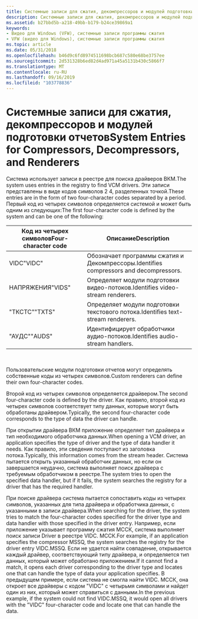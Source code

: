 ```yaml
---
title: Системные записи для сжатия, декомпрессоров и модулей подготовки отчетов
description: Системные записи для сжатия, декомпрессоров и модулей подготовки отчетов
ms.assetid: b27bbd5b-a218-49bb-b179-b24ce39869a1
keywords:
- Видео для Windows (VFW), системные записи программы сжатия
- VFW (видео для Windows), системные записи программы сжатия
ms.topic: article
ms.date: 05/31/2018
ms.openlocfilehash: b46d9c6fd8974511698bcb687c580e68be3757ee
ms.sourcegitcommit: 2d531328b6ed82d4ad971a45a5131b430c5866f7
ms.translationtype: MT
ms.contentlocale: ru-RU
ms.lasthandoff: 09/16/2019
ms.locfileid: "103778836"
---
```

# <a name="system-entries-for-compressors-decompressors-and-renderers"></a><span data-ttu-id="76bce-105">Системные записи для сжатия, декомпрессоров и модулей подготовки отчетов</span><span class="sxs-lookup"><span data-stu-id="76bce-105">System Entries for Compressors, Decompressors, and Renderers</span></span>

<span data-ttu-id="76bce-106">Система использует записи в реестре для поиска драйверов ВКМ.</span><span class="sxs-lookup"><span data-stu-id="76bce-106">The system uses entries in the registry to find VCM drivers.</span></span> <span data-ttu-id="76bce-107">Эти записи представлены в виде кодов символов 2 4, разделенных точкой.</span><span class="sxs-lookup"><span data-stu-id="76bce-107">These entries are in the form of two four-character codes separated by a period.</span></span> <span data-ttu-id="76bce-108">Первый код из четырех символов определяется системой и может быть одним из следующих:</span><span class="sxs-lookup"><span data-stu-id="76bce-108">The first four-character code is defined by the system and can be one of the following:</span></span>



| <span data-ttu-id="76bce-109">Код из четырех символов</span><span class="sxs-lookup"><span data-stu-id="76bce-109">Four-character code</span></span> | <span data-ttu-id="76bce-110">Описание</span><span class="sxs-lookup"><span data-stu-id="76bce-110">Description</span></span>                               |
|---------------------|-------------------------------------------|
| <span data-ttu-id="76bce-111">VIDC</span><span class="sxs-lookup"><span data-stu-id="76bce-111">"VIDC"</span></span>              | <span data-ttu-id="76bce-112">Обозначает программы сжатия и Декомпрессоры.</span><span class="sxs-lookup"><span data-stu-id="76bce-112">Identifies compressors and decompressors.</span></span> |
| <span data-ttu-id="76bce-113">НАПРЯЖЕНИЯ</span><span class="sxs-lookup"><span data-stu-id="76bce-113">"VIDS"</span></span>              | <span data-ttu-id="76bce-114">Определяет модули подготовки видео-потоков.</span><span class="sxs-lookup"><span data-stu-id="76bce-114">Identifies video-stream renderers.</span></span>        |
| <span data-ttu-id="76bce-115">"ТКСТС"</span><span class="sxs-lookup"><span data-stu-id="76bce-115">"TXTS"</span></span>              | <span data-ttu-id="76bce-116">Определяет модули подготовки текстового потока.</span><span class="sxs-lookup"><span data-stu-id="76bce-116">Identifies text-stream renderers.</span></span>         |
| <span data-ttu-id="76bce-117">"АУДС"</span><span class="sxs-lookup"><span data-stu-id="76bce-117">"AUDS"</span></span>              | <span data-ttu-id="76bce-118">Идентифицирует обработчики аудио-потоков.</span><span class="sxs-lookup"><span data-stu-id="76bce-118">Identifies audio-stream handlers.</span></span>         |



 

<span data-ttu-id="76bce-119">Пользовательские модули подготовки отчетов могут определять собственные коды из четырех символов.</span><span class="sxs-lookup"><span data-stu-id="76bce-119">Custom renderers can define their own four-character codes.</span></span>

<span data-ttu-id="76bce-120">Второй код из четырех символов определяется драйвером.</span><span class="sxs-lookup"><span data-stu-id="76bce-120">The second four-character code is defined by the driver.</span></span> <span data-ttu-id="76bce-121">Как правило, второй код из четырех символов соответствует типу данных, которые могут быть обработаны драйвером.</span><span class="sxs-lookup"><span data-stu-id="76bce-121">Typically, the second four-character code corresponds to the type of data the driver can handle.</span></span>

<span data-ttu-id="76bce-122">При открытии драйвера ВКМ приложение определяет тип драйвера и тип необходимого обработчика данных.</span><span class="sxs-lookup"><span data-stu-id="76bce-122">When opening a VCM driver, an application specifies the type of driver and the type of data handler it needs.</span></span> <span data-ttu-id="76bce-123">Как правило, эти сведения поступают из заголовка потока.</span><span class="sxs-lookup"><span data-stu-id="76bce-123">Typically, this information comes from the stream header.</span></span> <span data-ttu-id="76bce-124">Система пытается открыть указанный обработчик данных, но если он завершается неудачно, система выполняет поиск драйвера с требуемым обработчиком в реестре.</span><span class="sxs-lookup"><span data-stu-id="76bce-124">The system tries to open the specified data handler, but if it fails, the system searches the registry for a driver that has the required handler.</span></span>

<span data-ttu-id="76bce-125">При поиске драйвера система пытается сопоставить коды из четырех символов, указанных для типа драйвера и обработчика данных, с указанными в записи драйвера.</span><span class="sxs-lookup"><span data-stu-id="76bce-125">When searching for the driver, the system tries to match the four-character codes specified for the driver type and data handler with those specified in the driver entry.</span></span> <span data-ttu-id="76bce-126">Например, если приложение указывает программу сжатия МССК, система выполняет поиск записи Driver в реестре VIDC. МССК.</span><span class="sxs-lookup"><span data-stu-id="76bce-126">For example, if an application specifies the compressor MSSQ, the system searches the registry for the driver entry VIDC.MSSQ.</span></span> <span data-ttu-id="76bce-127">Если не удается найти совпадение, открывается каждый драйвер, соответствующий типу драйвера, и определяется тип данных, который может обработано приложением.</span><span class="sxs-lookup"><span data-stu-id="76bce-127">If it cannot find a match, it opens each driver corresponding to the driver type and locates one that can handle the type of data your application specifies.</span></span> <span data-ttu-id="76bce-128">В предыдущем примере, если система не смогла найти VIDC. МССК, она откроет все драйверы с кодом "VIDC" с четырьмя символами и найдет один из них, который может справиться с данными.</span><span class="sxs-lookup"><span data-stu-id="76bce-128">In the previous example, if the system could not find VIDC.MSSQ, it would open all drivers with the "VIDC" four-character code and locate one that can handle the data.</span></span>

 

 




